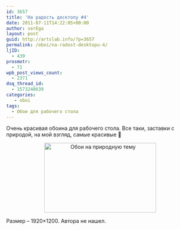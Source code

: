 ```yaml
---
id: 3657
title: 'На радость десктопу #4'
date: 2011-07-11T14:22:05+00:00
author: serEga
layout: post
guid: http://artslab.info/?p=3657
permalink: /oboi/na-radost-desktopu-4/
ljID:
  - 439
prosmotr:
  - 71
wpb_post_views_count:
  - 2371
dsq_thread_id:
  - 1573240639
categories:
   - oboi
tags:
  - Обои для рабочего стола
---
```

Очень красивая обоина для рабочего стола. Все таки, заставки с природой, на мой взгляд, самые красивые 🙂

<center>
  <a href="{{site.img_cdn}}/nature.jpg"><img src="{{site.img_cdn}}/nature-300x187.jpg" alt="Обои на природную тему" title="nature" width="300" height="187" class="alignnone size-medium wp-image-3658" srcset="{{site.img_cdn}}/nature-300x187.jpg 300w, {{site.img_cdn}}/nature-1024x640.jpg 1024w" sizes="(max-width: 300px) 100vw, 300px" /></a>
</center>

Размер &#8211; 1920&#215;1200. Автора не нашел.